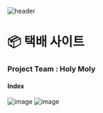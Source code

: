 ![header](https://capsule-render.vercel.app/api?type=wave&color=auto&height=300&section=header&text=capsule%20render&fontSize=90)
# 📦 택배 사이트
### Project Team : Holy Moly

</hr>

#### Index
![image](https://user-images.githubusercontent.com/109323666/224193039-65b1f018-19e4-4cac-a458-86583ff4e310.png)
![image](https://user-images.githubusercontent.com/109323666/224193080-f20afea7-2ff5-48f8-a2ca-87e1d3faec2a.png)



